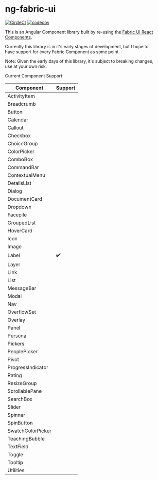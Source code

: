 # ng-fabric-ui

[![CircleCI](https://circleci.com/gh/KyleMcNutt/ng-fabric-ui.svg?style=svg)](https://circleci.com/gh/KyleMcNutt/ng-fabric-ui)
[![codecov](https://codecov.io/gh/KyleMcNutt/ng-fabric-ui/branch/master/graph/badge.svg)](https://codecov.io/gh/KyleMcNutt/ng-fabric-ui)

This is an Angular Component library built by re-using the [Fabric UI React Components](https://github.com/OfficeDev/office-ui-fabric-react).

Currently this library is in it's early stages of development, but I hope to have support for every Fabric Component as some point.

Note: Given the early days of this library, it's subject to breaking changes, use at your own risk.

Current Component Support:

| Component | Support |
| --- | --- |
| ActivityItem |  |
| Breadcrumb |  |
| Button |  |
| Calendar |  |
| Callout |  |
| Checkbox |  |
| ChoiceGroup |  |
| ColorPicker |  |
| ComboBox |  |
| CommandBar |  |
| ContextualMenu |  |
| DetailsList |  |
| Dialog |  |
| DocumentCard |  |
| Dropdown |  |
| Facepile |  |
| GroupedList |  |
| HoverCard |  |
| Icon |  |
| Image |  |
| Label | :heavy_check_mark: |
| Layer |  |
| Link |  |
| List |  |
| MessageBar |  |
| Modal |  |
| Nav |  |
| OverflowSet |  |
| Overlay |  |
| Panel |  |
| Persona |  |
| Pickers |  |
| PeoplePicker |  |
| Pivot |  |
| ProgressIndicator |  |
| Rating |  |
| ResizeGroup |  |
| ScrollablePane |  |
| SearchBox |  |
| Slider |  |
| Spinner |  |
| SpinButton |  |
| SwatchColorPicker |  |
| TeachingBubble |  |
| TextField |  |
| Toggle |  |
| Tooltip |  |
| Utilities |  |
